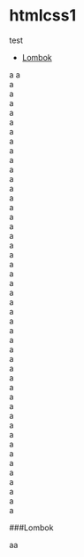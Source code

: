 # htmlcss1
test

- [Lombok](#lombok)

a
a<br>
a<br>
a<br>
a<br>
a<br>
a<br>
a<br>
a<br>
a<br>
a<br>
a<br>
a<br>
a<br>
a<br>
a<br>
a<br>
a<br>
a<br>
a<br>
a<br>
a<br>
a<br>
a<br>
a<br>
a<br>
a<br>
a<br>
a<br>
a<br>
a<br>
a<br>
a<br>
a<br>
a<br>
a<br>
a<br>
a<br>
a<br>
a<br>
a<br>
a<br>
a<br>
a<br>
a<br>
a<br>
a<br>
a<br>

###Lombok






























aa
